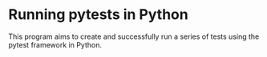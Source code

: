 # Running pytests in Python

This program aims to create and successfully run a series of tests using the pytest framework in Python.
